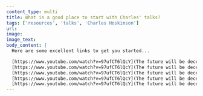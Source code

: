 ```yaml
---
content_type: multi
title: What is a good place to start with Charles' talks?
tags: ['resources', 'talks', 'Charles Hoskinson']
url:
image:
image_text:
body_content: |
  Here are some excellent links to get you started...

  [https://www.youtube.com/watch?v=97ufCT6lQcY](The future will be decentralised - TED talk)
  [https://www.youtube.com/watch?v=97ufCT6lQcY](The future will be decentralised - TED talk)
  [https://www.youtube.com/watch?v=97ufCT6lQcY](The future will be decentralised - TED talk)
  [https://www.youtube.com/watch?v=97ufCT6lQcY](The future will be decentralised - TED talk)
  [https://www.youtube.com/watch?v=97ufCT6lQcY](The future will be decentralised - TED talk)
---
```

